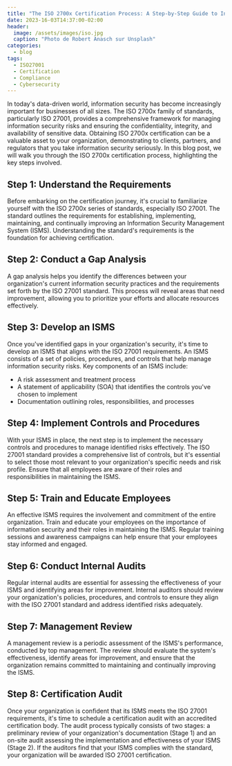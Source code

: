 ```yaml
---
title: "The ISO 2700x Certification Process: A Step-by-Step Guide to Information Security Management"
date: 2023-16-03T14:37:00-02:00
header:
  image: /assets/images/iso.jpg
  caption: "Photo de Robert Anasch sur Unsplash"
categories:
  - blog
tags:
  - ISO27001
  - Certification
  - Compliance
  - Cybersecurity
---
```


In today's data-driven world, information security has become increasingly important for businesses of all sizes. The ISO 2700x family of standards, particularly ISO 27001, provides a comprehensive framework for managing information security risks and ensuring the confidentiality, integrity, and availability of sensitive data. Obtaining ISO 2700x certification can be a valuable asset to your organization, demonstrating to clients, partners, and regulators that you take information security seriously. In this blog post, we will walk you through the ISO 2700x certification process, highlighting the key steps involved.

## Step 1: Understand the Requirements

Before embarking on the certification journey, it's crucial to familiarize yourself with the ISO 2700x series of standards, especially ISO 27001. The standard outlines the requirements for establishing, implementing, maintaining, and continually improving an Information Security Management System (ISMS). Understanding the standard's requirements is the foundation for achieving certification.

## Step 2: Conduct a Gap Analysis

A gap analysis helps you identify the differences between your organization's current information security practices and the requirements set forth by the ISO 27001 standard. This process will reveal areas that need improvement, allowing you to prioritize your efforts and allocate resources effectively.

## Step 3: Develop an ISMS

Once you've identified gaps in your organization's security, it's time to develop an ISMS that aligns with the ISO 27001 requirements. An ISMS consists of a set of policies, procedures, and controls that help manage information security risks. Key components of an ISMS include:

- A risk assessment and treatment process
- A statement of applicability (SOA) that identifies the controls you've chosen to implement
- Documentation outlining roles, responsibilities, and processes

## Step 4: Implement Controls and Procedures

With your ISMS in place, the next step is to implement the necessary controls and procedures to manage identified risks effectively. The ISO 27001 standard provides a comprehensive list of controls, but it's essential to select those most relevant to your organization's specific needs and risk profile. Ensure that all employees are aware of their roles and responsibilities in maintaining the ISMS.

## Step 5: Train and Educate Employees

An effective ISMS requires the involvement and commitment of the entire organization. Train and educate your employees on the importance of information security and their roles in maintaining the ISMS. Regular training sessions and awareness campaigns can help ensure that your employees stay informed and engaged.

## Step 6: Conduct Internal Audits

Regular internal audits are essential for assessing the effectiveness of your ISMS and identifying areas for improvement. Internal auditors should review your organization's policies, procedures, and controls to ensure they align with the ISO 27001 standard and address identified risks adequately.

## Step 7: Management Review

A management review is a periodic assessment of the ISMS's performance, conducted by top management. The review should evaluate the system's effectiveness, identify areas for improvement, and ensure that the organization remains committed to maintaining and continually improving the ISMS.

## Step 8: Certification Audit

Once your organization is confident that its ISMS meets the ISO 27001 requirements, it's time to schedule a certification audit with an accredited certification body. The audit process typically consists of two stages: a preliminary review of your organization's documentation (Stage 1) and an on-site audit assessing the implementation and effectiveness of your ISMS (Stage 2). If the auditors find that your ISMS complies with the standard, your organization will be awarded ISO 27001 certification.